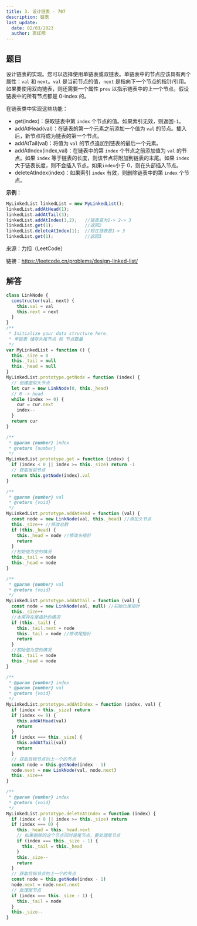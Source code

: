 ```yaml
---
title: 3. 设计链表 - 707
description: 链表
last_update:
  date: 02/03/2023
  author: 高红翔
---
```


## 题目

设计链表的实现。您可以选择使用单链表或双链表。单链表中的节点应该具有两个属性：`val` 和 `next`。`val` 是当前节点的值，`next` 是指向下一个节点的指针/引用。如果要使用双向链表，则还需要一个属性 `prev` 以指示链表中的上一个节点。假设链表中的所有节点都是 0-index 的。

在链表类中实现这些功能：

- get(index)：获取链表中第 `index` 个节点的值。如果索引无效，则返回`-1`。
- addAtHead(val)：在链表的第一个元素之前添加一个值为 `val` 的节点。插入后，新节点将成为链表的第一个节点。
- addAtTail(val)：将值为 `val` 的节点追加到链表的最后一个元素。
- addAtIndex(index,val)：在链表中的第 `index` 个节点之前添加值为 `val` 的节点。如果 `index` 等于链表的长度，则该节点将附加到链表的末尾。如果 `index` 大于链表长度，则不会插入节点。如果`index`小于 0，则在头部插入节点。
- deleteAtIndex(index)：如果索引 `index` 有效，则删除链表中的第 `index` 个节点。

**示例：**

```js
MyLinkedList linkedList = new MyLinkedList();
linkedList.addAtHead(1);
linkedList.addAtTail(3);
linkedList.addAtIndex(1,2);   //链表变为1-> 2-> 3
linkedList.get(1);            //返回2
linkedList.deleteAtIndex(1);  //现在链表是1-> 3
linkedList.get(1);            //返回3
```

来源：力扣（LeetCode）

链接：https://leetcode.cn/problems/design-linked-list/

## 解答

```js
class LinkNode {
  constructor(val, next) {
    this.val = val
    this.next = next
  }
}
/**
 * Initialize your data structure here.
 * 单链表 储存头尾节点 和 节点数量
 */
var MyLinkedList = function () {
  this._size = 0
  this._tail = null
  this._head = null
}
MyLinkedList.prototype.getNode = function (index) {
  // 创建虚拟头节点
  let cur = new LinkNode(0, this._head)
  // 0 -> head
  while (index >= 0) {
    cur = cur.next
    index--
  }
  return cur
}

/**
 * @param {number} index
 * @return {number}
 */
MyLinkedList.prototype.get = function (index) {
  if (index < 0 || index >= this._size) return -1
  // 获取当前节点
  return this.getNode(index).val
}

/**
 * @param {number} val
 * @return {void}
 */
MyLinkedList.prototype.addAtHead = function (val) {
  const node = new LinkNode(val, this._head) //添加头节点
  this._size++ //修改总数
  if (this._head) {
    this._head = node //修改头指针
    return
  }
  //初始值为空的情况
  this._tail = node
  this._head = node
}

/**
 * @param {number} val
 * @return {void}
 */
MyLinkedList.prototype.addAtTail = function (val) {
  const node = new LinkNode(val, null) //初始化尾指针
  this._size++
  //本来存在尾指针的情况
  if (this._tail) {
    this._tail.next = node
    this._tail = node //修改尾指针
    return
  }
  //初始值为空的情况
  this._tail = node
  this._head = node
}

/**
 * @param {number} index
 * @param {number} val
 * @return {void}
 */
MyLinkedList.prototype.addAtIndex = function (index, val) {
  if (index > this._size) return
  if (index <= 0) {
    this.addAtHead(val)
    return
  }
  if (index === this._size) {
    this.addAtTail(val)
    return
  }
  // 获取目标节点的上一个的节点
  const node = this.getNode(index - 1)
  node.next = new LinkNode(val, node.next)
  this._size++
}

/**
 * @param {number} index
 * @return {void}
 */
MyLinkedList.prototype.deleteAtIndex = function (index) {
  if (index < 0 || index >= this._size) return
  if (index === 0) {
    this._head = this._head.next
    // 如果删除的这个节点同时是尾节点，要处理尾节点
    if (index === this._size - 1) {
      this._tail = this._head
    }
    this._size--
    return
  }
  // 获取目标节点的上一个的节点
  const node = this.getNode(index - 1)
  node.next = node.next.next
  // 处理尾节点
  if (index === this._size - 1) {
    this._tail = node
  }
  this._size--
}
```
